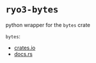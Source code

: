 # `ryo3-bytes`

python wrapper for the `bytes` crate

`bytes`:
- [crates.io](https://crates.io/crates/bytes)
- [docs.rs](https://docs.rs/bytes)
